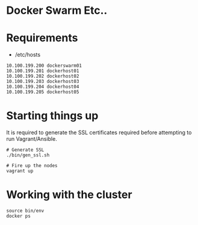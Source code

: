 # Docker Swarm Etc..

# Requirements

- /etc/hosts
```
10.100.199.200 dockerswarm01
10.100.199.201 dockerhost01
10.100.199.202 dockerhost02
10.100.199.203 dockerhost03
10.100.199.204 dockerhost04
10.100.199.205 dockerhost05
```

# Starting things up
It is required to generate the SSL certificates required before attempting to
run Vagrant/Ansible.
```
# Generate SSL
./bin/gen_ssl.sh

# Fire up the nodes
vagrant up
```

# Working with the cluster
```
source bin/env
docker ps
```
